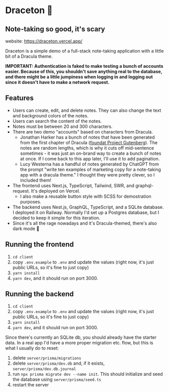 # Draceton 🧛
## Note-taking so good, it's scary

website: https://draceton.vercel.app/

Draceton is a simple demo of a full-stack note-taking application with a little bit of a Dracula theme. 

**IMPORTANT: Authentication is faked to make testing a bunch of accounts easier. Because of this, you shouldn't save anything real to the database, and there might be a little jumpiness when logging in and logging out since it doesn't have to make a network request.**

## Features
- Users can create, edit, and delete notes. They can also change the text and background colors of the notes.
- Users can search the content of the notes.
- Notes must be between 20 and 300 characters.
- There are two demo "accounts" based on characters from Dracula. 
  - Jonathan Harker has a bunch of notes that have been generated from the first chapter of Dracula ([foundat Project Gutenberg](https://www.gutenberg.org/files/345/345-h/345-h.htm)). The notes are random lengths, which is why it cuts off mid-sentence sometimes - it was just an on-brand way to create a bunch of notes at once. If I come back to this app later, I'll use it to add pagination.
  - Lucy Westerna has a handful of notes generated by ChatGPT from the prompt "write ten examples of marketing copy for a note-taking app with a dracula theme." I thought they were pretty clever, so I included them!
- The frontend uses Next.js, TypeScript, Tailwind, SWR, and graphql-request. It's deployed on Vercel.
  - I also make a reusable button style with SCSS for demostration purposes.
- The backend uses Nest.js, GraphQL, TypeScript, and a SQLite database. I deployed it on Railway. Normally I'd set up a Postgres database, but I decided to keep it simple for this iteration.
- Since it's all the rage nowadays and it's Dracula-themed, there's also dark mode 🌝

## Running the frontend
1. `cd client`
2. copy `.env.example` to `.env` and update the values (right now, it's just public URLs, so it's fine to just copy)
3. `yarn install`
4. `yarn dev`, and it should run on port 3000.

## Running the backend
1. `cd client`
2. copy `.env.example` to `.env` and update the values (right now, it's just public URLs, so it's fine to just copy)
3. `yarn install`
4. `yarn dev`, and it should run on port 3000.

Since there's currently an SQLite db, you should already have the starter data. In a real app I'd have a more proper migration etc. flow, but this is what I usually do to reset:
1. delete `server/prisma/migrations`
2. delete `server/prisma/dev.db` and, if it exists, `server/prisma/dev.db.journal`
3. run `npx prisma migrate dev --name init`. This should initialize and seed the database using `server/prisma/seed.ts`
4. restart the server